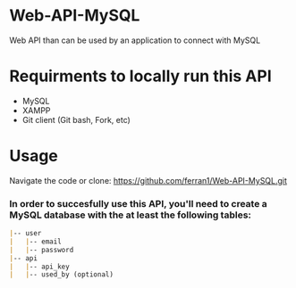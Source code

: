 # Web-API-MySQL
Web API than can be used by an application to connect with MySQL

# Requirments to locally run this API
* MySQL 
* XAMPP
* Git client (Git bash, Fork, etc)

# Usage
Navigate the code or clone:
https://github.com/ferran1/Web-API-MySQL.git

### In order to succesfully use this API, you'll need to create a MySQL database with the at least the following tables:

```markdown
|-- user
|   |-- email 
|   |-- password
|-- api
|   |-- api_key
|   |-- used_by (optional)
```
